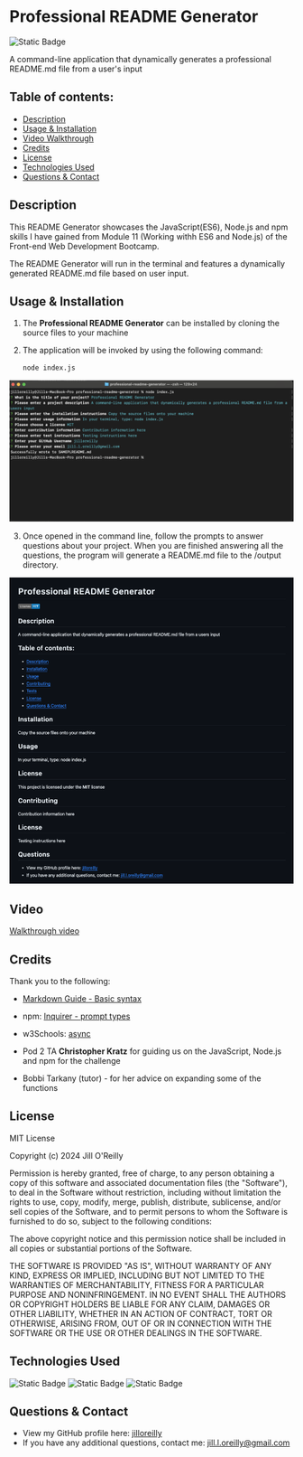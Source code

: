 # Professional README Generator

 ![Static Badge](https://img.shields.io/badge/License-MIT-blue)

A command-line application that dynamically generates a professional README.md file from a user's input

  ## Table of contents:
  - [Description](#Description)
  - [Usage & Installation](#Usage--installation)
  - [Video Walkthrough](#Video)
  - [Credits](#Credits)
  - [License](#License)
  - [Technologies Used](#Technologies-used)
  - [Questions & Contact](#Questions--contact)

## Description

This README Generator showcases the JavaScript(ES6), Node.js and npm skills I have gained from Module 11 (Working withh ES6 and Node.js) of the Front-end Web Development Bootcamp. 

The README Generator will run in the terminal and features a dynamically generated README.md file based on user input.

## Usage & Installation

1. The **Professional README Generator** can be installed by cloning the source files to your machine

2. The application will be invoked by using the following command:

   ```bash
   node index.js
   ```
![README Generator questions in terminal](assets/images/1-screenshot-readme-generator.png)

3. Once opened in the command line, follow the prompts to answer questions about your  project. When you are finished answering all the questions, the program will generate a README.md file to the /output directory.

![Screenshot of generated README.md](assets/images/2-screenshot-generated-readme.png)

## Video
[Walkthrough video](https://drive.google.com/file/d/1hoHJdjV5x4rCo8QsDt2X6UtBlnpTvxfk/view) 

## Credits

Thank you to the following:

- [Markdown Guide - Basic syntax](https://www.markdownguide.org/basic-syntax/)

- npm: [Inquirer - prompt types](https://www.npmjs.com/package//inquirer#prompt-types)

- w3Schools: [async](https://www.w3schools.com/js/js_async.asp)

- Pod 2 TA **Christopher Kratz** for guiding us on the JavaScript, Node.js and npm for the challenge

- Bobbi Tarkany (tutor) - for her advice on expanding some of the functions


## License

MIT License

Copyright (c) 2024 Jill O'Reilly

Permission is hereby granted, free of charge, to any person obtaining a copy
of this software and associated documentation files (the "Software"), to deal
in the Software without restriction, including without limitation the rights
to use, copy, modify, merge, publish, distribute, sublicense, and/or sell
copies of the Software, and to permit persons to whom the Software is
furnished to do so, subject to the following conditions:

The above copyright notice and this permission notice shall be included in all
copies or substantial portions of the Software.

THE SOFTWARE IS PROVIDED "AS IS", WITHOUT WARRANTY OF ANY KIND, EXPRESS OR
IMPLIED, INCLUDING BUT NOT LIMITED TO THE WARRANTIES OF MERCHANTABILITY,
FITNESS FOR A PARTICULAR PURPOSE AND NONINFRINGEMENT. IN NO EVENT SHALL THE
AUTHORS OR COPYRIGHT HOLDERS BE LIABLE FOR ANY CLAIM, DAMAGES OR OTHER
LIABILITY, WHETHER IN AN ACTION OF CONTRACT, TORT OR OTHERWISE, ARISING FROM,
OUT OF OR IN CONNECTION WITH THE SOFTWARE OR THE USE OR OTHER DEALINGS IN THE
SOFTWARE.

## Technologies Used

![Static Badge](https://img.shields.io/badge/NodeJS-green)
![Static Badge](https://img.shields.io/badge/JavaScript-yellow)
![Static Badge](https://img.shields.io/badge/NPM-red)

## Questions & Contact
  - View my GitHub profile here: [jilloreilly](https://github.com/jilloreilly)
  - If you have any additional questions, contact me: [jill.l.oreilly@gmail.com](mailto:jill.l.oreilly@gmail.com)










